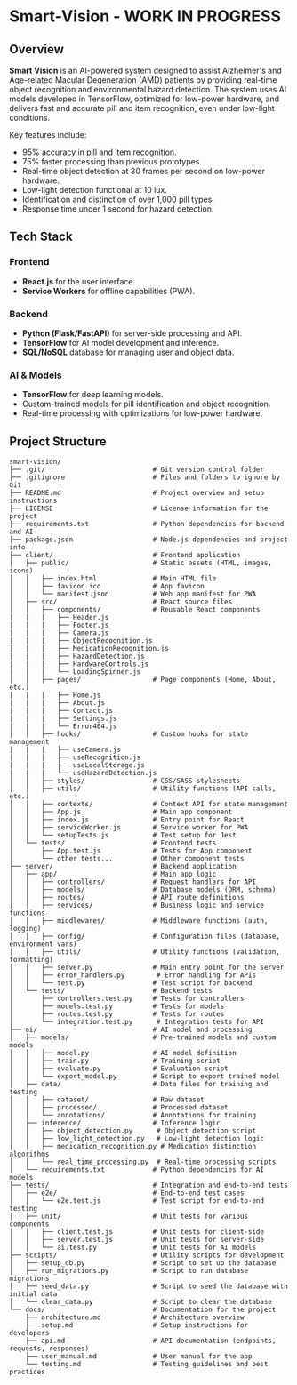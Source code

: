 # Smart-Vision - WORK IN PROGRESS

## Overview

**Smart Vision** is an AI-powered system designed to assist Alzheimer's and Age-related Macular Degeneration (AMD) patients by providing real-time object recognition and environmental hazard detection. The system uses AI models developed in TensorFlow, optimized for low-power hardware, and delivers fast and accurate pill and item recognition, even under low-light conditions.

Key features include:
- 95% accuracy in pill and item recognition.
- 75% faster processing than previous prototypes.
- Real-time object detection at 30 frames per second on low-power hardware.
- Low-light detection functional at 10 lux.
- Identification and distinction of over 1,000 pill types.
- Response time under 1 second for hazard detection.

## Tech Stack

### Frontend
- **React.js** for the user interface.
- **Service Workers** for offline capabilities (PWA).
  
### Backend
- **Python (Flask/FastAPI)** for server-side processing and API.
- **TensorFlow** for AI model development and inference.
- **SQL/NoSQL** database for managing user and object data.
  
### AI & Models
- **TensorFlow** for deep learning models.
- Custom-trained models for pill identification and object recognition.
- Real-time processing with optimizations for low-power hardware.

## Project Structure

```
smart-vision/
├── .git/                           # Git version control folder
├── .gitignore                      # Files and folders to ignore by Git
├── README.md                       # Project overview and setup instructions
├── LICENSE                         # License information for the project
├── requirements.txt                # Python dependencies for backend and AI
├── package.json                    # Node.js dependencies and project info
├── client/                         # Frontend application
│   ├── public/                     # Static assets (HTML, images, icons)
│   │   ├── index.html              # Main HTML file
│   │   ├── favicon.ico             # App favicon
│   │   └── manifest.json           # Web app manifest for PWA
│   ├── src/                        # React source files
│   │   ├── components/             # Reusable React components
|   |   |   ├── Header.js
|   |   |   ├── Footer.js
|   |   |   ├── Camera.js
|   |   |   ├── ObjectRecognition.js
|   |   |   ├── MedicationRecognition.js
|   |   |   ├── HazardDetection.js
|   |   |   ├── HardwareControls.js
|   |   |   └── LoadingSpinner.js
│   │   ├── pages/                  # Page components (Home, About, etc.)
|   |   |   ├── Home.js
|   |   |   ├── About.js
|   |   |   ├── Contact.js
|   |   |   ├── Settings.js
|   |   |   └── Error404.js
│   │   ├── hooks/                  # Custom hooks for state management
|   |   |   ├── useCamera.js
|   |   |   ├── useRecognition.js
|   |   |   ├── useLocalStorage.js
|   |   |   └── useHazardDetection.js
│   │   ├── styles/                 # CSS/SASS stylesheets
│   │   ├── utils/                  # Utility functions (API calls, etc.)
│   │   ├── contexts/               # Context API for state management
│   │   ├── App.js                  # Main app component
│   │   ├── index.js                # Entry point for React
│   │   ├── serviceWorker.js        # Service worker for PWA
│   │   └── setupTests.js           # Test setup for Jest
│   └── tests/                      # Frontend tests
│       ├── App.test.js             # Tests for App component
│       └── other tests...          # Other component tests
├── server/                         # Backend application
│   ├── app/                        # Main app logic
│   │   ├── controllers/            # Request handlers for API
│   │   ├── models/                 # Database models (ORM, schema)
│   │   ├── routes/                 # API route definitions
│   │   ├── services/               # Business logic and service functions
│   │   ├── middlewares/            # Middleware functions (auth, logging)
│   │   ├── config/                 # Configuration files (database, environment vars)
│   │   ├── utils/                  # Utility functions (validation, formatting)
│   │   ├── server.py               # Main entry point for the server
│   │   ├── error_handlers.py        # Error handling for APIs
│   │   └── test.py                 # Test script for backend
│   └── tests/                      # Backend tests
│       ├── controllers.test.py     # Tests for controllers
│       ├── models.test.py          # Tests for models
│       ├── routes.test.py          # Tests for routes
│       └── integration.test.py      # Integration tests for API
├── ai/                             # AI model and processing
│   ├── models/                     # Pre-trained models and custom models
│   │   ├── model.py                # AI model definition
│   │   ├── train.py                # Training script
│   │   ├── evaluate.py             # Evaluation script
│   │   └── export_model.py         # Script to export trained model
│   ├── data/                       # Data files for training and testing
│   │   ├── dataset/                # Raw dataset
│   │   ├── processed/              # Processed dataset
│   │   └── annotations/            # Annotations for training
│   ├── inference/                  # Inference logic
│   │   ├── object_detection.py      # Object detection script
│   │   ├── low_light_detection.py   # Low-light detection logic
│   │   ├── medication_recognition.py # Medication distinction algorithms
│   │   └── real_time_processing.py  # Real-time processing scripts
│   └── requirements.txt            # Python dependencies for AI models
├── tests/                          # Integration and end-to-end tests
│   ├── e2e/                        # End-to-end test cases
│   │   └── e2e.test.js             # Test script for end-to-end testing
│   ├── unit/                       # Unit tests for various components
│   │   ├── client.test.js          # Unit tests for client-side
│   │   ├── server.test.js          # Unit tests for server-side
│   │   └── ai.test.py              # Unit tests for AI models
├── scripts/                        # Utility scripts for development
│   ├── setup_db.py                 # Script to set up the database
│   ├── run_migrations.py           # Script to run database migrations
│   ├── seed_data.py                # Script to seed the database with initial data
│   └── clear_data.py               # Script to clear the database
└── docs/                           # Documentation for the project
    ├── architecture.md             # Architecture overview
    ├── setup.md                    # Setup instructions for developers
    ├── api.md                      # API documentation (endpoints, requests, responses)
    ├── user_manual.md              # User manual for the app
    └── testing.md                  # Testing guidelines and best practices

```
